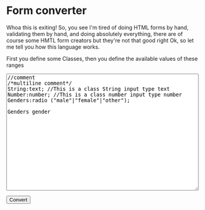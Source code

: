 <script type="text/javascript" src="convert.js"></script>

<style>pre {
    white-space: pre-wrap;       /* Since CSS 2.1 */
    white-space: -moz-pre-wrap;  /* Mozilla, since 1999 */
    white-space: -pre-wrap;      /* Opera 4-6 */
    white-space: -o-pre-wrap;    /* Opera 7 */
    word-wrap: break-word;       /* Internet Explorer 5.5+ */
}

#input{
width:100%;
min-height: 23em;
}</style>
# Form converter
Whoa this is exiting! So, you see I'm tired of doing HTML forms by hand, validating them by hand, and doing absolutely everything, there are of course some HMTL form creators but they're not that good right
Ok, so let me tell you how this language works.

First you define some Classes, then you define the available values of these ranges
<textarea id="input">
//comment
/*multiline comment*/
String:text; //This is a class String input type text
Number:number; //This is a class number input type number
Genders:radio ("male"|"female"|"other");

Genders gender</textarea>
<button onclick="lol()">Convert</button>
<div id="result"></div>
<pre id="preview"></pre>
